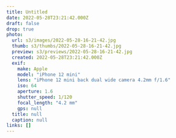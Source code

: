 ```yaml
---
title: Untitled
date: 2022-05-28T23:21:42.000Z
draft: false
drop: true
photo:
  url: s3/images/2022-05-28-16-21-42.jpg
  thumb: s3/thumbs/2022-05-28-16-21-42.jpg
  preview: s3/previews/2022-05-28-16-21-42.jpg
  created: 2022-05-28T23:21:42.000Z
  exif:
    make: Apple
    model: "iPhone 12 mini"
    lens: "iPhone 12 mini back dual wide camera 4.2mm f/1.6"
    iso: 64
    aperture: 1.6
    shutter_speed: 1/120
    focal_length: "4.2 mm"
    gps: null
  title: null
  caption: null
links: []
---
```

